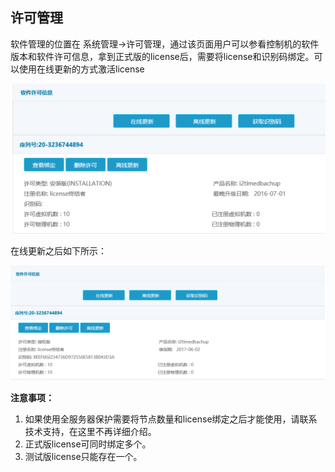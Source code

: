 ## 许可管理

软件管理的位置在 系统管理-&gt;许可管理，通过该页面用户可以参看控制机的软件版本和软件许可信息，拿到正式版的license后，需要将license和识别码绑定。可以使用在线更新的方式激活license

![](/assets/V6.018778.png)

在线更新之后如下所示：

![](/assets/V6.018792.png)

**注意事项：**

   1. 如果使用全服务器保护需要将节点数量和license绑定之后才能使用，请联系技术支持，在这里不再详细介绍。
   2. 正式版license可同时绑定多个。
   3. 测试版license只能存在一个。



